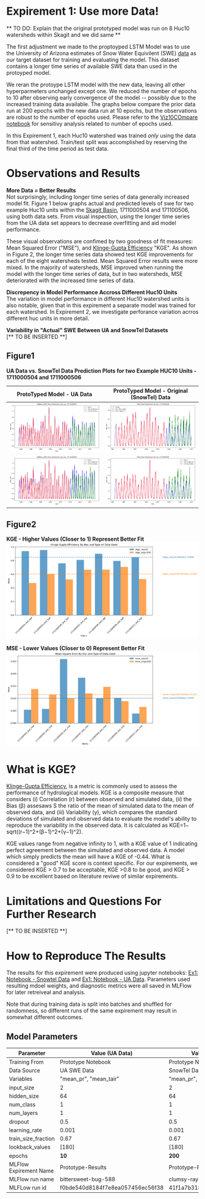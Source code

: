 # Expirement 1: Use more Data! 

** TO DO: Explain that the original prototyped model was run on 8 Huc10 watersheds within Skagit and we did same **

The first adjustment we made to the proptoyped LSTM Model was to use the University of Arizona estimates of Snow Water Equivilent (SWE) [data]( https://climate.arizona.edu/data/UA_SWE/) as our target dataset for training and evaluating the model. This dataset contains a longer time series of available SWE data than used in the protoyped model. 

We reran the protoype LSTM model with the new data, leaving all other hyperparmeters unchanged except one. We reduced the number of epochs to 10 after observing early convergence of the model -- possibly due to the increased training data available. The graphs below compare the prior data run at 200 epochs with the new data run at 10 epochs, but the observations are robust to the number of epochs used. Please refer to the [Viz10COmpare notebook](notebooks/Prototype_Model_Results/VizHuc10Compare.ipynb) for sensitivy analysis related to number of epochs used.  

In this Expirement 1, each Huc10 watershed was trained *only* using the data from that watershed. Train/test split was accomplished by reserving the final third of the time period as test data. 


# Observations and Results 

**More Data = Better Results** <br>
Not surprisingly, including longer time series of data generally increased model fit. Figure 1 below graphs actual and predicted levels of swe for two example Huc10 units within the [Skagit Basin](docs/basin_fact_sheets/Skagit(17110005).md), 1711000504 and 171100506, using both data sets. From visual inspection, using the longer time series from the UA data set appears to decrease overfitting and aid model performance. 

These visual observations are confimed by two goodness of fit measures: Mean Squared Error ("MSE"), and  [Klinge-Gupta Efficiency](https://github.com/DSHydro/SnowML/blob/main/docs/Ex1_MoreData.md#figure1--ua-data-vs-original-data-prediction-plots-for-two-example-huc12-units---1711000504-and-1711000506) "KGE". As shown in Figure 2, the longer time series data showed test KGE improvements for each of the eight watersheds tested. Mean Squared Error results were more mixed. In the majority of watersheds, MSE improved when running the model with the longer time series of data, but in two watersheds, MSE deteriorated with the increased time series of data.

**Discrepency in Model Performance Accross Different Huc10 Units** <br>
The variation in model performance in different Huc10 watershed units is also notable, given that in this expirement a separate model was trained for each watershed. In Expirement 2, we investigate perforance variation acrros different huc units in more detail. 

**Variability in "Actual" SWE Between UA and SnowTel Datasets** <br>
[** TO BE INSERTED **] 

## Figure1
**UA Data vs. SnowTel Data Prediction Plots for two Example HUC10 Units - 1711000504 and 1711000506**

| ProtoTyped Model - UA Data | ProtoTyped Model - Original (SnowTel) Data |
|----------------------------|---------------------------------|
| ![UA Data](../notebooks/Ex1_MoreData/charts/UAData_SWE_Post_Predictions_for_huc_1711000504.png) | ![Original Data](../notebooks/Ex1_MoreData/charts/SWE_Post_Predictions_for_huc_1711000504.png) |
| ![UA Data](../notebooks/Ex1_MoreData/charts/UAData_SWE_Post_Predictions_for_huc_1711000506.png) | ![Original Data](../notebooks/Ex1_MoreData/charts/SWE_Post_Predictions_for_huc_1711000506.png) |

## Figure2

**KGE - Higher Values (Closer to 1) Represent Better Fit** 
![KGE_Compare](https://github.com/DSHydro/SnowML/blob/7b9d88797ac90603c03b732958c8c35ee3aa0d18/notebooks/Ex1_MoreData/charts/Klinge_Gupta_Efficiency_By_Huc_and_Type_of_Data_Used.png)

**MSE - Lower Values (Closer to 0) Represent Better Fit**
![MSE_Compare](https://github.com/DSHydro/SnowML/blob/399f07908822c42e43942bc28d908fbc3a58ab06/notebooks/Ex1_MoreData/charts/Mean_Square_Error_By_Huc_and_Type_of_Data_Used.png)

# What is KGE? 
[Klinge-Gupta Efficiency](https://en.wikipedia.org/wiki/Kling%E2%80%93Gupta_efficiency), is a metric is commonly used to assess the performance of hydrological models. KGE is a composite measure that considers (i) Correlation (r) between observed and simulated data, (ii) the Bias (β) assesaws S the ratio of the mean of simulated data to the mean of observed data, and (iii) Variability (y), which compares the standard deviations of simulated and observed data to evaluate the model's ability to reproduce the variability in the observed data.  It is calculated as KGE=1− sqrt((r−1)^2+(β−1)^2+(γ−1)^2).  

KGE values range from negative infinity to 1, with a KGE value of 1 indicating perfect agreement between the simulated and observed data. A model which simply predicts the mean will have a KGE of -0.44.  What is considered a "good" KGE score is context specific.  For our expirements, we considered KGE > 0.7 to be acceptable, KGE >0.8 to be good, and KGE > 0.9 to be excellent based on literature reviwe of similar expirements.  


# Limitations and Questions For Further Research
[** TO BE INSERTED **]

# How to Reproduce The Results
The results for this expirement were produced using jupyter notebooks: [Ex1: Notebook - Snowtel Data](https://github.com/DSHydro/SnowML/blob/a38b71732907f79f4150c4a3fa5794b1a0aafe2e/notebooks/Prototype_Model_Results/Original_Tutorial_Time_Series_Prediction_of_Snow_Water_Equivalent_(SWE)_Using_LSTM_in_PyTorch.ipynb)  and [Ex1: Notebook - UA Data](https://github.com/DSHydro/SnowML/blob/a38b71732907f79f4150c4a3fa5794b1a0aafe2e/notebooks/Prototype_Model_Results/Original_Tutorial_Time_Series_Prediction_of_Snow_Water_Equivalent_(SWE)_Using_LSTM_in_PyTorch-NewData.ipynb).  Parameters used resulting mdoel weights, and diagnostic metrics were all saved in MLFlow for later retreiveal and analysis. 

Note that during training data is split into batches and shuffled for randomness, so different runs of the same expirement may result in somewhat different outcomes. 

## Model Parameters

| Parameter          | Value (UA Data)         | Value (SnowTel Data)       |
|--------------------|----------------------|----------------------|
| Training From     | Prototype Notebook    | Prototype Notebook  |
| Data Source       | UA SWE Data           | SnowTel Data        |
| Variables         | "mean_pr", "mean_tair" | "mean_pr", "mean_tair" |
| input_size        | 2                      | 2                    |
| hidden_size       | 64                     | 64                   |
| num_class        | 1                      | 1                    |
| num_layers       | 1                      | 1                    |
| dropout          | 0.5                    | 0.5                  |
| learning_rate    | 0.001                  | 0.001                |
| train_size_fraction | 0.67                | 0.67                 |
| lookback_values  | [180]                  | [180]                |
| epochs          | **10**                      | **200**            |
| MLFlow Expirement Name | Prototype-Results | Prototype-Results |
| MLFlow run name       | bittersweet-bug-588       | clumsy-ray-666       |
| MLFLow run id    | f0bde540d8184f7e8ea057456ec56f38 | 41f1a7b318f94b2bb2c4fdfbf892a018 |


